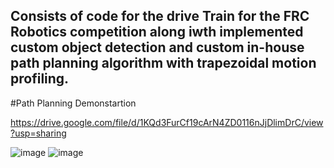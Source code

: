 ## Consists of code for the drive Train for the FRC Robotics competition along iwth implemented custom object detection and custom in-house path planning algorithm with trapezoidal motion profiling.  
#Path Planning Demonstartion 

https://drive.google.com/file/d/1KQd3FurCf19cArN4ZD0116nJjDlimDrC/view?usp=sharing   


![image](https://user-images.githubusercontent.com/88976862/192093851-78424471-9d53-4436-b192-92cc5c9fd1fe.png)
![image](https://user-images.githubusercontent.com/88976862/192093854-af70f8c8-3844-49ff-8f5c-16f1cbd0694c.png)

